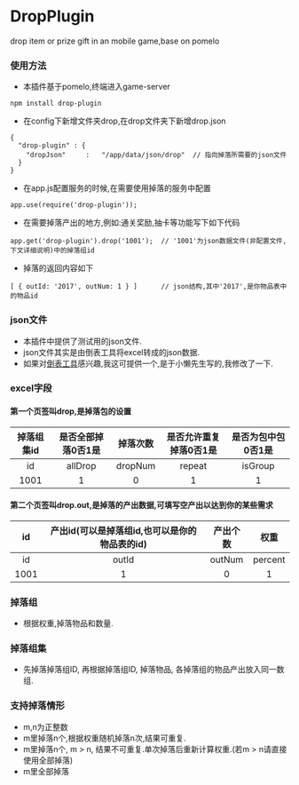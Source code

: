 # DropPlugin
drop item or prize gift in an mobile game,base on pomelo

### 使用方法
* 本插件基于pomelo,终端进入game-server
```
npm install drop-plugin
```
* 在config下新增文件夹drop,在drop文件夹下新增drop.json
```
{
  "drop-plugin" : {
    "dropJson"     :   "/app/data/json/drop"  // 指向掉落所需要的json文件
  }
}
```
* 在app.js配置服务的时候,在需要使用掉落的服务中配置
```
app.use(require('drop-plugin'));
```
* 在需要掉落产出的地方,例如:通关奖励,抽卡等功能写下如下代码
```
app.get('drop-plugin').drop('1001');  // '1001'为json数据文件(非配置文件,下文详细说明)中的掉落组id
```
* 掉落的返回内容如下
```
[ { outId: '2017', outNum: 1 } ]      // json结构,其中'2017',是你物品表中的物品id
```
### json文件
* 本插件中提供了测试用的json文件.
* json文件其实是由倒表工具将excel转成的json数据.
* 如果对[倒表工具](https://github.com/luckyqqk/excel2json.git)感兴趣,我这可提供一个,是于小懒先生写的,我修改了一下.
### excel字段
#### 第一个页签叫drop,是掉落包的设置
|掉落组集id|是否全部掉落0否1是|掉落次数|是否允许重复掉落0否1是|是否为包中包0否1是|
|:-:|:-:|:-:|:-:|:-:|
|id|allDrop|dropNum|repeat|isGroup|
|1001|1|0|1|1|
#### 第二个页签叫drop.out,是掉落的产出数据,可填写空产出以达到你的某些需求
|id|产出id(可以是掉落组id,也可以是你的物品表的id)|产出个数|权重|
|:-:|:-:|:-:|:-:|
|id|outId|outNum|percent|
|1001|1|0|1|1|


### 掉落组
* 根据权重,掉落物品和数量.

### 掉落组集
* 先掉落掉落组ID, 再根据掉落组ID, 掉落物品, 各掉落组的物品产出放入同一数组.

### 支持掉落情形
* m,n为正整数
* m里掉落n个,根据权重随机掉落n次,结果可重复.
* m里掉落n个, m > n, 结果不可重复.单次掉落后重新计算权重.(若m > n请直接使用全部掉落)
* m里全部掉落

